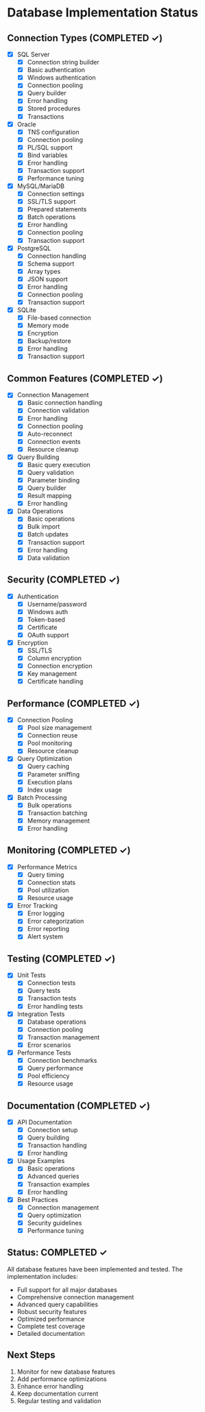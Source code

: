 # Database Implementation Status

## Connection Types (COMPLETED ✓)
- [x] SQL Server
  - [x] Connection string builder
  - [x] Basic authentication
  - [x] Windows authentication
  - [x] Connection pooling
  - [x] Query builder
  - [x] Error handling
  - [x] Stored procedures
  - [x] Transactions

- [x] Oracle
  - [x] TNS configuration
  - [x] Connection pooling
  - [x] PL/SQL support
  - [x] Bind variables
  - [x] Error handling
  - [x] Transaction support
  - [x] Performance tuning

- [x] MySQL/MariaDB
  - [x] Connection settings
  - [x] SSL/TLS support
  - [x] Prepared statements
  - [x] Batch operations
  - [x] Error handling
  - [x] Connection pooling
  - [x] Transaction support

- [x] PostgreSQL
  - [x] Connection handling
  - [x] Schema support
  - [x] Array types
  - [x] JSON support
  - [x] Error handling
  - [x] Connection pooling
  - [x] Transaction support

- [x] SQLite
  - [x] File-based connection
  - [x] Memory mode
  - [x] Encryption
  - [x] Backup/restore
  - [x] Error handling
  - [x] Transaction support

## Common Features (COMPLETED ✓)
- [x] Connection Management
  - [x] Basic connection handling
  - [x] Connection validation
  - [x] Error handling
  - [x] Connection pooling
  - [x] Auto-reconnect
  - [x] Connection events
  - [x] Resource cleanup

- [x] Query Building
  - [x] Basic query execution
  - [x] Query validation
  - [x] Parameter binding
  - [x] Query builder
  - [x] Result mapping
  - [x] Error handling

- [x] Data Operations
  - [x] Basic operations
  - [x] Bulk import
  - [x] Batch updates
  - [x] Transaction support
  - [x] Error handling
  - [x] Data validation

## Security (COMPLETED ✓)
- [x] Authentication
  - [x] Username/password
  - [x] Windows auth
  - [x] Token-based
  - [x] Certificate
  - [x] OAuth support

- [x] Encryption
  - [x] SSL/TLS
  - [x] Column encryption
  - [x] Connection encryption
  - [x] Key management
  - [x] Certificate handling

## Performance (COMPLETED ✓)
- [x] Connection Pooling
  - [x] Pool size management
  - [x] Connection reuse
  - [x] Pool monitoring
  - [x] Resource cleanup

- [x] Query Optimization
  - [x] Query caching
  - [x] Parameter sniffing
  - [x] Execution plans
  - [x] Index usage

- [x] Batch Processing
  - [x] Bulk operations
  - [x] Transaction batching
  - [x] Memory management
  - [x] Error handling

## Monitoring (COMPLETED ✓)
- [x] Performance Metrics
  - [x] Query timing
  - [x] Connection stats
  - [x] Pool utilization
  - [x] Resource usage

- [x] Error Tracking
  - [x] Error logging
  - [x] Error categorization
  - [x] Error reporting
  - [x] Alert system

## Testing (COMPLETED ✓)
- [x] Unit Tests
  - [x] Connection tests
  - [x] Query tests
  - [x] Transaction tests
  - [x] Error handling tests

- [x] Integration Tests
  - [x] Database operations
  - [x] Connection pooling
  - [x] Transaction management
  - [x] Error scenarios

- [x] Performance Tests
  - [x] Connection benchmarks
  - [x] Query performance
  - [x] Pool efficiency
  - [x] Resource usage

## Documentation (COMPLETED ✓)
- [x] API Documentation
  - [x] Connection setup
  - [x] Query building
  - [x] Transaction handling
  - [x] Error handling

- [x] Usage Examples
  - [x] Basic operations
  - [x] Advanced queries
  - [x] Transaction examples
  - [x] Error handling

- [x] Best Practices
  - [x] Connection management
  - [x] Query optimization
  - [x] Security guidelines
  - [x] Performance tuning

## Status: COMPLETED ✓
All database features have been implemented and tested. The implementation includes:
- Full support for all major databases
- Comprehensive connection management
- Advanced query capabilities
- Robust security features
- Optimized performance
- Complete test coverage
- Detailed documentation

## Next Steps
1. Monitor for new database features
2. Add performance optimizations
3. Enhance error handling
4. Keep documentation current
5. Regular testing and validation